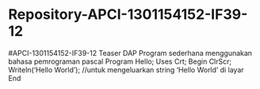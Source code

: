 # Repository-APCI-1301154152-IF39-12
#APCI-1301154152-IF39-12             Teaser DAP             Program sederhana menggunakan bahasa pemrograman pascal
 Program Hello;
        Uses Crt;
        Begin
            ClrScr;
            Writeln(‘Hello World’); //untuk mengeluarkan string ‘Hello World’ di layar
        End
